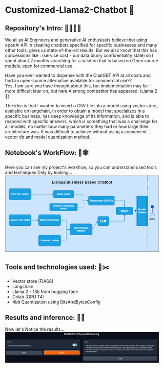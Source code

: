 # Customized-Llama2-Chatbot 🦙

## Repository's Intro: 🤷‍♂️🤷‍♂️
We all as AI Engineers and generative AI enthusiasts believe that using openAI API in creating chatbots specified for specific businesses and many other tools, gives us state-of-the-art results. But we also know that this has concessions like : (service cost - our data blurry confidentiality state) so I spent about 2 months searching for a solution that is based on Open source models, open for commercial use.

Have you ever wanted to dispense with the ChatGBT API at all costs and find an open-source alternative available for commercial use??  
Yes, I am sure you have thought about this, but implementation may be more difficult later on, but here A strong competitor has appeared: (Llama 2 🦙).  

The idea is that I wanted to insert a CSV file into a model using vector store, available on langchain, in order to obtain a model that specializes in a specific business, has deep knowledge of its information, and is able to respond with specific answers, which is something that was a challenge for all models, no matter how many parameters they had or how large their architecture was.  It was difficult to achieve without using a convenient vector db and model quantization method.

## Notebook's WorkFlow: 🎴🕸️
Here you can see my project's workflow, so you can understand used tools and techniques Only by looking...
![LLM-diagram](https://github.com/Ahmedsamy96/Customized-Llama2-Chatbot/blob/main/LLM-diagram.drawio.png)


## Tools and technologies used: 🔨✂️
- Vector store (FIASS)
- Langchain
- Llama 2 - 13b from hugging face
- Colab (GPU T4)
- 4bit Quantization using BitsAndBytesConfig

## Results and inference: 🍰🍰
Now let's Notice the results...
![Result1](https://github.com/Ahmedsamy96/Customized-Llama2-Chatbot/blob/main/Screenshot%202023-09-04%20104751.png)
